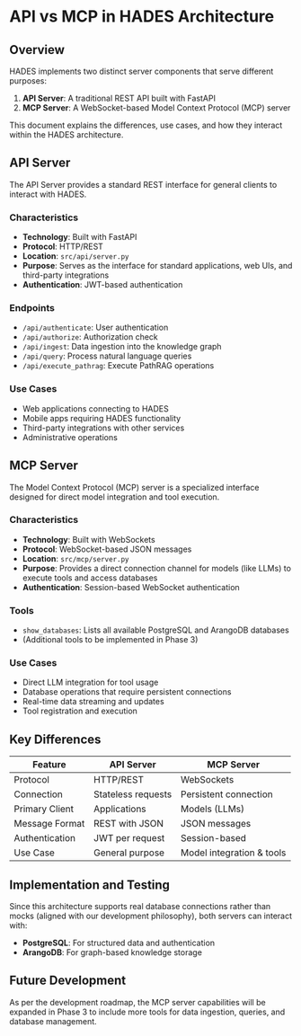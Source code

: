# API vs MCP in HADES Architecture

## Overview

HADES implements two distinct server components that serve different purposes:

1. **API Server**: A traditional REST API built with FastAPI
2. **MCP Server**: A WebSocket-based Model Context Protocol (MCP) server

This document explains the differences, use cases, and how they interact within the HADES architecture.

## API Server

The API Server provides a standard REST interface for general clients to interact with HADES.

### Characteristics

- **Technology**: Built with FastAPI
- **Protocol**: HTTP/REST
- **Location**: `src/api/server.py`
- **Purpose**: Serves as the interface for standard applications, web UIs, and third-party integrations
- **Authentication**: JWT-based authentication

### Endpoints

- `/api/authenticate`: User authentication
- `/api/authorize`: Authorization check
- `/api/ingest`: Data ingestion into the knowledge graph
- `/api/query`: Process natural language queries
- `/api/execute_pathrag`: Execute PathRAG operations

### Use Cases

- Web applications connecting to HADES
- Mobile apps requiring HADES functionality
- Third-party integrations with other services
- Administrative operations

## MCP Server

The Model Context Protocol (MCP) server is a specialized interface designed for direct model integration and tool execution.

### Characteristics

- **Technology**: Built with WebSockets
- **Protocol**: WebSocket-based JSON messages
- **Location**: `src/mcp/server.py`
- **Purpose**: Provides a direct connection channel for models (like LLMs) to execute tools and access databases
- **Authentication**: Session-based WebSocket authentication

### Tools

- `show_databases`: Lists all available PostgreSQL and ArangoDB databases
- (Additional tools to be implemented in Phase 3)

### Use Cases

- Direct LLM integration for tool usage
- Database operations that require persistent connections
- Real-time data streaming and updates
- Tool registration and execution

## Key Differences

| Feature | API Server | MCP Server |
|---------|------------|------------|
| Protocol | HTTP/REST | WebSockets |
| Connection | Stateless requests | Persistent connection |
| Primary Client | Applications | Models (LLMs) |
| Message Format | REST with JSON | JSON messages |
| Authentication | JWT per request | Session-based |
| Use Case | General purpose | Model integration & tools |

## Implementation and Testing

Since this architecture supports real database connections rather than mocks (aligned with our development philosophy), both servers can interact with:

- **PostgreSQL**: For structured data and authentication
- **ArangoDB**: For graph-based knowledge storage

## Future Development

As per the development roadmap, the MCP server capabilities will be expanded in Phase 3 to include more tools for data ingestion, queries, and database management.
